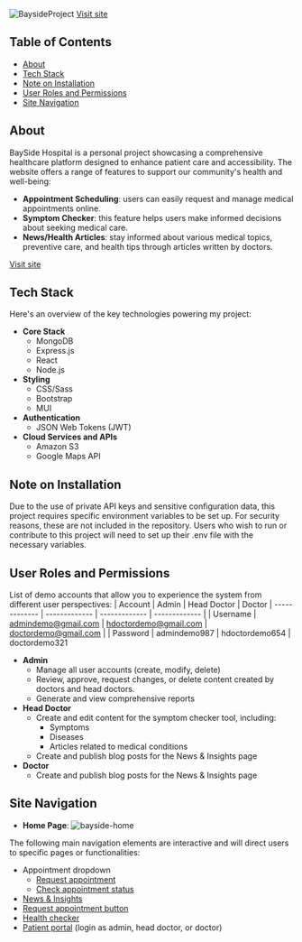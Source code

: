 ![BaysideProject](https://github.com/user-attachments/assets/b372e34c-0e91-437c-a43c-0495b4d2d79d)
[Visit site](https://bayside-hospital.onrender.com/home)

## Table of Contents

- [About](#about)
- [Tech Stack](#tech-stack)
- [Note on Installation](#note-on-installation)
- [User Roles and Permissions](#user-roles-and-permissions)
- [Site Navigation](#site-navigation)

## About
BaySide Hospital is a personal project showcasing a comprehensive healthcare platform designed to enhance patient care and accessibility. The website offers a range of features to support our community's health and well-being:

- **Appointment Scheduling**: users can easily request and manage medical appointments online.
- **Symptom Checker**: this feature helps users make informed decisions about seeking medical care.
- **News/Health Articles**: stay informed about various medical topics, preventive care, and health tips through articles written by doctors.

[Visit site](https://bayside-hospital.onrender.com/home)

## Tech Stack
Here's an overview of the key technologies powering my project:

- **Core Stack**
    - MongoDB
    - Express.js
    - React
    - Node.js
- **Styling**
    - CSS/Sass
    - Bootstrap
    - MUI
- **Authentication**
    - JSON Web Tokens (JWT)
- **Cloud Services and APIs**
    - Amazon S3
    - Google Maps API

## Note on Installation
Due to the use of private API keys and sensitive configuration data, this project requires specific environment variables to be set up. For security reasons, these are not included in the repository.
Users who wish to run or contribute to this project will need to set up their .env file with the necessary variables.

## User Roles and Permissions
List of demo accounts that allow you to experience the system from different user perspectives:
| Account  | Admin | Head Doctor | Doctor 
| ------------- | ------------- | ------------- | ------------- |
| Username  | admindemo@gmail.com  | hdoctordemo@gmail.com | doctordemo@gmail.com |
| Password  | admindemo987  | hdoctordemo654 | doctordemo321

- **Admin**
    - Manage all user accounts (create, modify, delete)
    - Review, approve, request changes, or delete content created by doctors and head doctors.
    - Generate and view comprehensive reports
- **Head Doctor**
    - Create and edit content for the symptom checker tool, including:
        - Symptoms
        - Diseases
        - Articles related to medical conditions
    - Create and publish blog posts for the News & Insights page
- **Doctor**
    - Create and publish blog posts for the News & Insights page

## Site Navigation
- **Home Page**:
![bayside-home](https://github.com/user-attachments/assets/04035781-5e1d-41f4-9896-7bf2aa33824b)

The following main navigation elements are interactive and will direct users to specific pages or functionalities:
- Appointment dropdown
    - [Request appointment](https://bayside-hospital.onrender.com/appt-request)
    - [Check appointment status](https://bayside-hospital.onrender.com/appt-detail-guest)
- [News & Insights](https://bayside-hospital.onrender.com/news/page-1)
- [Request appointment button](https://bayside-hospital.onrender.com/appt-request)
- [Health checker](https://bayside-hospital.onrender.com/symptom-checker)
- [Patient portal](https://bayside-hospital.onrender.com/signin-staff) (login as admin, head doctor, or doctor)







